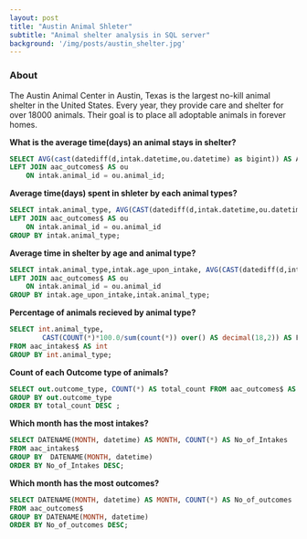 ```yaml
---
layout: post
title: "Austin Animal Shleter"
subtitle: "Animal shelter analysis in SQL server"
background: '/img/posts/austin_shelter.jpg'
---
```

### About
The Austin Animal Center in Austin, Texas is the largest no-kill animal shelter in the United States. Every year, they provide care and shelter for over 18000 animals. Their goal is to place all adoptable animals in forever homes.

**What is the average time(days) an animal stays in shelter?**
```sql
SELECT AVG(cast(datediff(d,intak.datetime,ou.datetime) as bigint)) AS Avg_Time_at_shelter FROM aac_intakes$ AS intak
LEFT JOIN aac_outcomes$ AS ou
	ON intak.animal_id = ou.animal_id;
```
**Average time(days) spent in shleter by each animal types?**
```sql
SELECT intak.animal_type, AVG(CAST(datediff(d,intak.datetime,ou.datetime) as bigint)) AS Avg_Time_at_shelter FROM aac_intakes$ AS intak
LEFT JOIN aac_outcomes$ AS ou
	ON intak.animal_id = ou.animal_id
GROUP BY intak.animal_type;
```
**Average time in shelter by age and animal type?**
```sql
SELECT intak.animal_type,intak.age_upon_intake, AVG(CAST(datediff(d,intak.datetime,ou.datetime) as bigint)) AS Avg_Time_at_shelter FROM aac_intakes$ AS intak
LEFT JOIN aac_outcomes$ AS ou
	ON intak.animal_id = ou.animal_id
GROUP BY intak.age_upon_intake,intak.animal_type;
```
**Percentage of animals recieved by animal type?**
```sql
SELECT int.animal_type,
		CAST(COUNT(*)*100.0/sum(count(*)) over() AS decimal(18,2)) AS Percentage_Intake
FROM aac_intakes$ AS int
GROUP BY int.animal_type;
```
**Count of each Outcome type of animals?**
```sql
SELECT out.outcome_type, COUNT(*) AS total_count FROM aac_outcomes$ AS out
GROUP BY out.outcome_type
ORDER BY total_count DESC ;
```
**Which month has the most intakes?**
```sql
SELECT DATENAME(MONTH, datetime) AS MONTH, COUNT(*) AS No_of_Intakes
FROM aac_intakes$ 
GROUP BY  DATENAME(MONTH, datetime)
ORDER BY No_of_Intakes DESC;
```
**Which month has the most outcomes?**
```sql
SELECT DATENAME(MONTH, datetime) AS MONTH, COUNT(*) AS No_of_outcomes
FROM aac_outcomes$
GROUP BY DATENAME(MONTH, datetime)
ORDER BY No_of_outcomes DESC;
```